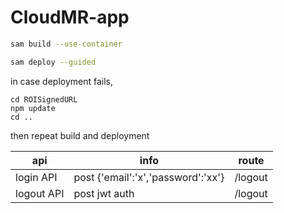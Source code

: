# CloudMR-app

```bash
sam build --use-container

sam deploy --guided
```

in case deployment fails, 
```
cd ROISignedURL
npm update
cd ..

```
then repeat build and deployment

| api | info | route |
| -- | -- | -- |
|login API | post {'email':'x','password':'xx'}| /logout|
|logout API | post jwt auth| /logout|